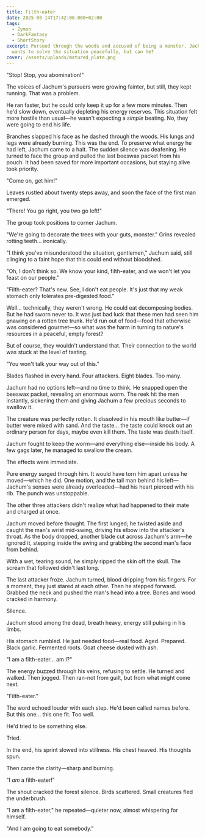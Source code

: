 ```yaml
---
title: Filth-eater
date: 2025-08-14T17:42:00.000+02:00
tags:
  - Zymon
  - DarkFantasy
  - ShortStory
excerpt: Pursued through the woods and accused of being a monster, Jachum still
  wants to solve the situation peacefully, but can he?
cover: /assets/uploads/matured_plate.png
---
```




"Stop! Stop, you abomination!" 

The voices of Jachum's pursuers were growing fainter, but still, they kept running. That was a problem. 

He
 ran faster, but he could only keep it up for a few more minutes. Then 
he'd slow down, eventually depleting his energy reserves. This situation
 felt more hostile than usual—he wasn't expecting a *simple* beating. No, they were going to end his life. 

Branches
 slapped his face as he dashed through the woods. His lungs and legs 
were already burning. This was the end. To preserve what energy he had 
left, Jachum came to a halt. The sudden silence was deafening. He turned
 to face the group and pulled the last beeswax packet from his pouch. It
 had been saved for more important occasions, but staying alive took 
priority. 

"Come on, get him!" 

Leaves rustled about twenty steps away, and soon the face of the first man emerged. 

"There! You go right, you two go left!" 

The group took positions to corner Jachum. 

"We're going to decorate the trees with your guts, monster." Grins revealed rotting teeth... ironically. 

"I think you've misunderstood the situation, gentlemen," Jachum said, 
still clinging to a faint hope that this could end without bloodshed. 

"Oh, I don't think so. We know your kind, filth-eater, and we won't let you feast on our people." 

"Filth-eater? That's new. See, I don't eat people. It's just that my weak stomach only tolerates pre-digested food." 

Well... technically, they weren't wrong. He could eat decomposing bodies. But 
he had sworn never to. It was just bad luck that these men had seen him 
gnawing on a rotten tree trunk. He'd run out of food—food that otherwise
 was considered gourmet—so what was the harm in turning to nature's 
resources in a peaceful, empty forest? 




But of course, they wouldn't understand that. Their connection to the world was stuck at the level of tasting. 

"You won't talk your way out of this." 

Blades flashed in every hand. Four attackers. Eight blades. Too many. 

Jachum
 had no options left—and no time to think. He snapped open the beeswax 
packet, revealing an enormous worm. The reek hit the men instantly, 
sickening them and giving Jachum a few precious seconds to swallow it. 

The creature was perfectly rotten. It dissolved in his mouth like butter—if
 butter were mixed with sand. And the taste... the taste could knock out
 an ordinary person for days, maybe even kill them. The taste was death 
itself. 

Jachum fought to keep the worm—and everything else—inside his body. A few gags later, he managed to swallow the cream. 

The effects were immediate. 

Pure
 energy surged through him. It would have torn him apart unless he 
moved—which he did. One motion, and the tall man behind his 
left—Jachum's senses were already overloaded—had his heart pierced with 
his rib. The punch was unstoppable. 

The other three attackers didn't realize what had happened to their mate and charged at once. 

Jachum
 moved before thought. The first lunged; he twisted aside and caught the
 man's wrist mid-swing, driving his elbow into the attacker's throat. As
 the body dropped, another blade cut across Jachum's arm—he ignored it, 
stepping inside the swing and grabbing the second man's face from 
behind. 

With a wet, tearing sound, he simply ripped the skin off the skull. The scream that followed didn't last long. 

The last attacker froze. Jachum turned, blood dripping from his fingers. 
For a moment, they just stared at each other. Then he stepped forward. 
Grabbed the neck and pushed the man's head into a tree. Bones and wood 
cracked in harmony. 

Silence. 

Jachum stood among the dead, breath heavy, energy still pulsing in his limbs. 

His stomach rumbled. He just needed food—real food. Aged. Prepared. Black garlic. Fermented roots. Goat cheese dusted with ash. 

"I am a filth-eater... am I?" 

The
 energy buzzed through his veins, refusing to settle. He turned and 
walked. Then jogged. Then ran-not from guilt, but from what might come 
next. 

"Filth-eater." 

The word echoed louder with each step. He'd been called names before. But this one... this one fit. Too well. 

He'd tried to be something else. 

Tried. 

In the end, his sprint slowed into stillness. His chest heaved. His thoughts spun. 

Then came the clarity—sharp and burning. 

"I *am* a filth-eater!" 

The shout cracked the forest silence. Birds scattered. Small creatures fled the underbrush. 

"I am a filth-eater," he repeated—quieter now, almost whispering for himself. 

"And I am going to eat somebody."
